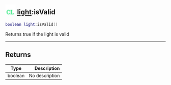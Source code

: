 ## <img src="../../.gitbook/assets/client.png" width="32" height="32" /> [light](../light/README.md):isValid

```lua
boolean light:isValid()
```

Returns true if the light is valid<br>

-----------------
## Returns

| Type   | Description |
| ------ | ----------: |
| boolean | No description |
